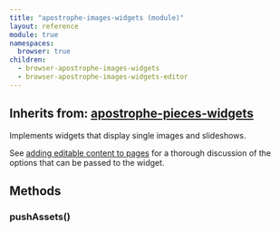 ```yaml
---
title: "apostrophe-images-widgets (module)"
layout: reference
module: true
namespaces:
  browser: true
children:
  - browser-apostrophe-images-widgets
  - browser-apostrophe-images-widgets-editor
---
```

## Inherits from: [apostrophe-pieces-widgets](../apostrophe-pieces-widgets/index.html)
Implements widgets that display single images and slideshows.

See [adding editable content to pages](../../tutorials/getting-started/adding-editable-content-to-pages#apostrophe-images) for a thorough discussion of the options that can be passed to the widget.


## Methods
### pushAssets()

